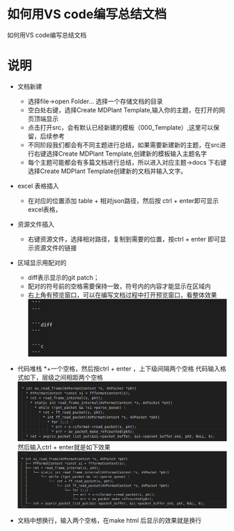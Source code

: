 # 如何用VS code编写总结文档

如何用VS code编写总结文档

# 说明

* 文档新建
  * 选择file->open Folder... 选择一个存储文档的目录
  * 空白处右键，选择Create MDPlant Template,输入你的主题，在打开的网页顶端显示
  * 点击打开src，会有默认已经新建的模板（000_Template）,这里可以保留，后续参考
  * 不同阶段我们都会有不同主题进行总结，如果需要新建新的主题，在src进行右键选择Create MDPlant Template,创建新的模板输入主题名字
  * 每个主题可能都会有多篇文档进行总结，所以进入对应主题->docs 下右键选择Create MDPlant Template创建新的文档并输入文字。

* excel 表格插入
  * 在对应的位置添加 table + 相对json路径，然后按 ctrl + enter即可显示excel表格，

* 资源文件插入
  * 右键资源文件，选择相对路径，复制到需要的位置，按ctrl + enter 即可显示资源文件的链接

* 区域显示用配对的   
  * diff表示显示的git patch；
  * 配对的符号前的空格需要保持一致，符号内的内容才能显示在区域内
  * 右上角有预览窗口，可以在编写文档过程中打开预览窗口，看整体效果  
  ![0002_show_code.png](images/0002_show_code.png)
* 代码堆栈
  *+一个空格，然后按ctrl + enter ，上下级间隔两个空格
  代码输入格式如下，层级之间相距两个空格
  ![0002_code_stack.png](images/0002_code_stack.png)  
  然后输入ctrl + enter就是如下效果  
  ![0002_code_track.png](images/0002_code_track.png)  

* 文档中想换行，输入两个空格，在make html 后显示的效果就是换行
